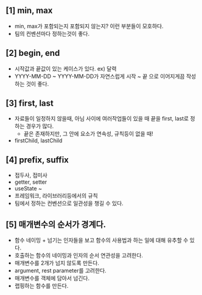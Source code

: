 ## [1] min, max

- min, max가 포함되는지 포함되지 않는지? 이런 부분들이 모호하다.
- 팀의 컨벤션마다 정하는것이 좋다.

## [2] begin, end

- 시작값과 끝값이 있는 케이스가 있다. ex) 달력
- YYYY-MM-DD ~ YYYY-MM-DD가 자연스럽게 시작 ~ 끝 으로 이어지게끔 작성하는 것이 좋다.

## [3] first, last

- 자료들이 일정하지 않을때, 아님 사이에 여러작업들이 있을 때 끝을 first, last로 정하는 경우가 많다.
  - 끝은 존재하지만, 그 안에 요소가 연속성, 규칙등이 없을 때!
- firstChild, lastChild

## [4] prefix, suffix

- 접두사, 접미사
- getter, setter
- useState ~
- 프레임워크, 라이브러리등에서의 규칙
- 팀에서 정하는 컨벤션으로 일관성을 챙길 수 있다.

## [5] 매개변수의 순서가 경계다.

- 함수 네이밍 + 넘기는 인자들을 보고 함수의 사용법과 하는 일에 대해 유추할 수 있다.
- 호출하는 함수의 네이밍과 인자의 순서 연관성을 고려한다.
- 매개변수를 2개가 넘지 않도록 만든다.
- argument, rest parameter를 고려한다.
- 매개변수를 객체에 담아서 넘긴다.
- 랩핑하는 함수를 만든다.
